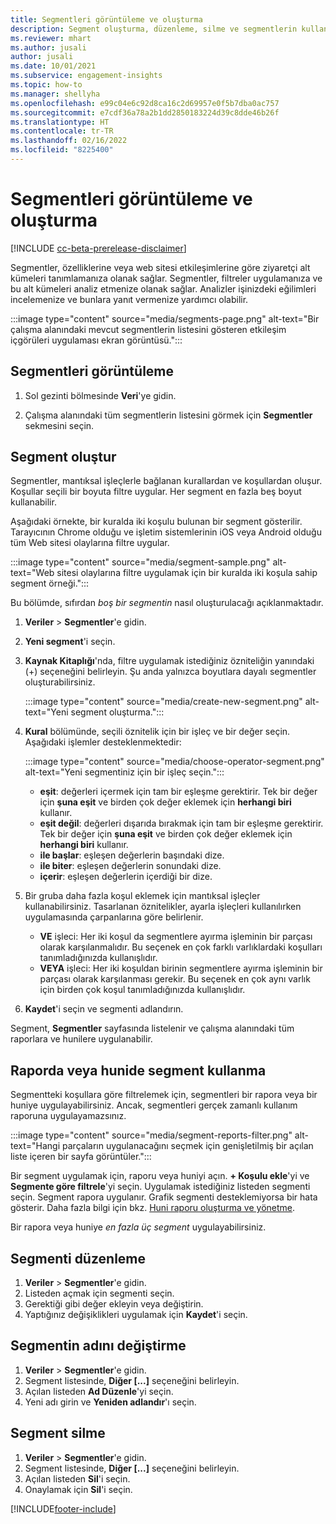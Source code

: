```yaml
---
title: Segmentleri görüntüleme ve oluşturma
description: Segment oluşturma, düzenleme, silme ve segmentlerin kullanılacağı yerler.
ms.reviewer: mhart
ms.author: jusali
author: jusali
ms.date: 10/01/2021
ms.subservice: engagement-insights
ms.topic: how-to
ms.manager: shellyha
ms.openlocfilehash: e99c04e6c92d8ca16c2d69957e0f5b7dba0ac757
ms.sourcegitcommit: e7cdf36a78a2b1dd2850183224d39c8dde46b26f
ms.translationtype: HT
ms.contentlocale: tr-TR
ms.lasthandoff: 02/16/2022
ms.locfileid: "8225400"
---
```

# <a name="view-and-create-segments"></a>Segmentleri görüntüleme ve oluşturma

[!INCLUDE [cc-beta-prerelease-disclaimer](includes/cc-beta-prerelease-disclaimer.md)]

Segmentler, özelliklerine veya web sitesi etkileşimlerine göre ziyaretçi alt kümeleri tanımlamanıza olanak sağlar. Segmentler, filtreler uygulamanıza ve bu alt kümeleri analiz etmenize olanak sağlar. Analizler işinizdeki eğilimleri incelemenize ve bunlara yanıt vermenize yardımcı olabilir. 

:::image type="content" source="media/segments-page.png" alt-text="Bir çalışma alanındaki mevcut segmentlerin listesini gösteren etkileşim içgörüleri uygulaması ekran görüntüsü.":::

## <a name="view-segments"></a>Segmentleri görüntüleme

1. Sol gezinti bölmesinde **Veri**'ye gidin. 

1. Çalışma alanındaki tüm segmentlerin listesini görmek için **Segmentler** sekmesini seçin. 

## <a name="create-a-segment"></a>Segment oluştur

Segmentler, mantıksal işleçlerle bağlanan kurallardan ve koşullardan oluşur. Koşullar seçili bir boyuta filtre uygular. Her segment en fazla beş boyut kullanabilir.

Aşağıdaki örnekte, bir kuralda iki koşulu bulunan bir segment gösterilir. Tarayıcının Chrome olduğu ve işletim sistemlerinin iOS veya Android olduğu tüm Web sitesi olaylarına filtre uygular.

:::image type="content" source="media/segment-sample.png" alt-text="Web sitesi olaylarına filtre uygulamak için bir kuralda iki koşula sahip segment örneği.":::

Bu bölümde, sıfırdan *boş bir segmentin* nasıl oluşturulacağı açıklanmaktadır.

1. **Veriler** > **Segmentler**'e gidin.

1. **Yeni segment**'i seçin.

1. **Kaynak Kitaplığı**'nda, filtre uygulamak istediğiniz özniteliğin yanındaki (+) seçeneğini belirleyin. Şu anda yalnızca boyutlara dayalı segmentler oluşturabilirsiniz.

   :::image type="content" source="media/create-new-segment.png" alt-text="Yeni segment oluşturma.":::

1. **Kural** bölümünde, seçili öznitelik için bir işleç ve bir değer seçin. Aşağıdaki işlemler desteklenmektedir:

   :::image type="content" source="media/choose-operator-segment.png" alt-text="Yeni segmentiniz için bir işleç seçin.":::

   - **eşit**: değerleri içermek için tam bir eşleşme gerektirir. Tek bir değer için **şuna eşit** ve birden çok değer eklemek için **herhangi biri** kullanır.
   - **eşit değil**: değerleri dışarıda bırakmak için tam bir eşleşme gerektirir. Tek bir değer için **şuna eşit** ve birden çok değer eklemek için **herhangi biri** kullanır.
   - **ile başlar**: eşleşen değerlerin başındaki dize.
   - **ile biter**: eşleşen değerlerin sonundaki dize.
   - **içerir**: eşleşen değerlerin içerdiği bir dize.

1. Bir gruba daha fazla koşul eklemek için mantıksal işleçler kullanabilirsiniz. Tasarlanan öznitelikler, ayarla işleçleri kullanılırken uygulamasında çarpanlarına göre belirlenir.
   - **VE** işleci: Her iki koşul da segmentlere ayırma işleminin bir parçası olarak karşılanmalıdır. Bu seçenek en çok farklı varlıklardaki koşulları tanımladığınızda kullanışlıdır.
   - **VEYA** işleci: Her iki koşuldan birinin segmentlere ayırma işleminin bir parçası olarak karşılanması gerekir. Bu seçenek en çok aynı varlık için birden çok koşul tanımladığınızda kullanışlıdır.

1. **Kaydet**'i seçin ve segmenti adlandırın. 

Segment, **Segmentler** sayfasında listelenir ve çalışma alanındaki tüm raporlara ve hunilere uygulanabilir.

## <a name="use-a-segment-in-a-report-or-funnel"></a>Raporda veya hunide segment kullanma

Segmentteki koşullara göre filtrelemek için, segmentleri bir rapora veya bir huniye uygulayabilirsiniz. Ancak, segmentleri gerçek zamanlı kullanım raporuna uygulayamazsınız.

:::image type="content" source="media/segment-reports-filter.png" alt-text="Hangi parçaların uygulanacağını seçmek için genişletilmiş bir açılan liste içeren bir sayfa görüntüler.":::

Bir segment uygulamak için, raporu veya huniyi açın. **+ Koşulu ekle**'yi ve **Segmente göre filtrele**'yi seçin. Uygulamak istediğiniz listeden segmenti seçin. Segment rapora uygulanır. Grafik segmenti desteklemiyorsa bir hata gösterir. Daha fazla bilgi için bkz. [Huni raporu oluşturma ve yönetme](funnel-reports.md).
 
Bir rapora veya huniye *en fazla üç segment* uygulayabilirsiniz.

## <a name="edit-a-segment"></a>Segmenti düzenleme

1. **Veriler** > **Segmentler**'e gidin.
1. Listeden açmak için segmenti seçin. 
1. Gerektiği gibi değer ekleyin veya değiştirin.
1. Yaptığınız değişiklikleri uygulamak için **Kaydet**'i seçin.

## <a name="change-the-name-of-a-segment"></a>Segmentin adını değiştirme

1. **Veriler** > **Segmentler**'e gidin.
1. Segment listesinde, **Diğer [...]** seçeneğini belirleyin. 
1. Açılan listeden **Ad Düzenle**'yi seçin.
1. Yeni adı girin ve **Yeniden adlandır**'ı seçin.

## <a name="delete-a-segment"></a>Segment silme

1. **Veriler** > **Segmentler**'e gidin.
1. Segment listesinde, **Diğer [...]** seçeneğini belirleyin. 
1. Açılan listeden **Sil**'i seçin.
1. Onaylamak için **Sil**'i seçin.



[!INCLUDE[footer-include](../includes/footer-banner.md)]
